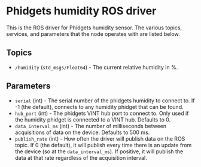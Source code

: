 Phidgets humidity ROS driver
============================

This is the ROS driver for Phidgets humidity sensor.  The various topics, services, and parameters that the node operates with are listed below.

Topics
------
* `/humidity` (`std_msgs/Float64`) - The current relative humidity in %.

Parameters
----------
* `serial` (int) - The serial number of the phidgets humidity to connect to.  If -1 (the default), connects to any humidity phidget that can be found.
* `hub_port` (int) - The phidgets VINT hub port to connect to.  Only used if the humidity phidget is connected to a VINT hub.  Defaults to 0.
* `data_interval_ms` (int) - The number of milliseconds between acquisitions of data on the device.  Defaults to 500 ms.
* `publish_rate` (int) - How often the driver will publish data on the ROS topic.  If 0 (the default), it will publish every time there is an update from the device (so at the `data_interval_ms`).  If positive, it will publish the data at that rate regardless of the acquisition interval.
